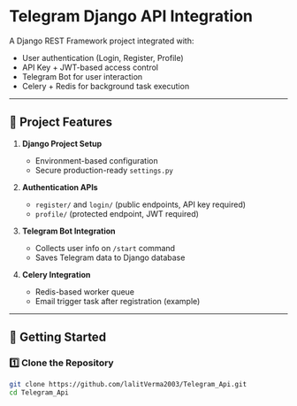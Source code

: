 # Telegram Django API Integration

A Django REST Framework project integrated with:

- User authentication (Login, Register, Profile)
- API Key + JWT-based access control
- Telegram Bot for user interaction
- Celery + Redis for background task execution

---

## 🔧 Project Features

1. **Django Project Setup**
   - Environment-based configuration
   - Secure production-ready `settings.py`

2. **Authentication APIs**
   - `register/` and `login/` (public endpoints, API key required)
   - `profile/` (protected endpoint, JWT required)

3. **Telegram Bot Integration**
   - Collects user info on `/start` command
   - Saves Telegram data to Django database

4. **Celery Integration**
   - Redis-based worker queue
   - Email trigger task after registration (example)

---

## 🚀 Getting Started

### 1️⃣ Clone the Repository

```bash
git clone https://github.com/lalitVerma2003/Telegram_Api.git
cd Telegram_Api
